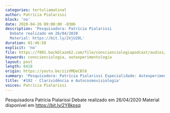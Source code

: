```yaml
---
categories: tertuliamatinal
author: Patrícia Pialarissi
block: 'no'
date: 2020-04-26 09:00:00 -0306
description: 'Pesquisadora: Patrícia Pialarissi
  Debate realizado em 26/04/2020
  Material: https://bit.ly/2VjU20L'
duration: 01:46:58
explicit: 'no'
file: https://f001.backblazeb2.com/file/conscienciologiapodcast/audios/tertuliamatinal-zizVMQeCBl0.mp3
keywords: conscienciologia, autexperimentologia
layout: post
length: 6418
origin: https://youtu.be/zizVMQeCBl0
summary: 'Pesquisadora: Patrícia Pialarissi Especialidade: Autexperimentologia'
title: '#192 - Clarividência e Autocosmovisiologia'
voices: Patrícia Pialarissi
---
```

Pesquisadora Patrícia Pialarissi
Debate realizado em 26/04/2020
Material disponível em <https://bit.ly/2Y8kpsq>
